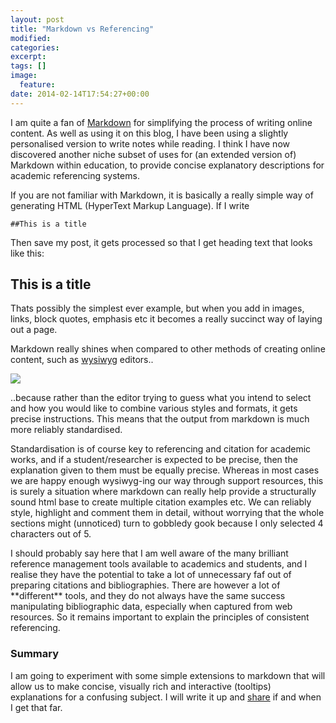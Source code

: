 ```yaml
---
layout: post
title: "Markdown vs Referencing"
modified:
categories: 
excerpt:
tags: []
image:
  feature:
date: 2014-02-14T17:54:27+00:00
---
```



I am quite a fan of [Markdown](http://daringfireball.net/projects/markdown/syntax) for simplifying the process of writing online content. As well as using it on this blog, I have been using a slightly personalised version to write notes while reading. I think I have now discovered another niche subset of uses for (an extended version of) Markdown within education, to provide concise explanatory descriptions for academic referencing systems.

If you are not familiar with Markdown, it is basically a really simple way of generating HTML (HyperText Markup Language). If I write

    ##This is a title

Then save my post, it gets processed so that I get heading text that looks like this:

## This is a title

Thats possibly the simplest ever example, but when you add in images, links, block quotes, emphasis etc it becomes a really succinct way of laying out a page.

Markdown really shines when compared to other methods of creating online content, such as [wysiwyg](http://en.wikipedia.org/wiki/WYSIWYG) editors..

![]({{site_url}}/images/content/wysiwyg_editor.png)

..because rather than the editor trying to guess what you intend to select and how you would like to combine various styles and formats, it gets precise instructions. This means that the output from markdown is much more reliably standardised.

Standardisation is of course key to referencing and citation for academic works, and if a student/researcher is expected to be precise, then the explanation given to them must be equally precise. Whereas in most cases we are happy enough wysiwyg-ing our way through support resources, this is surely a situation where markdown can really help provide a structurally sound html base to create multiple citation examples etc. We can reliably style, highlight and comment them in detail, without worrying that the whole sections might (unnoticed) turn to gobbledy gook because I only selected 4 characters out of 5.

<div class="notice">
I should probably say here that I am well aware of the many brilliant reference management tools available to academics and students, and I realise they have the potential to take a lot of unnecessary faf out of preparing citations and bibliographies. There are however a lot of **different** tools, and they do not always have the same success manipulating bibliographic data, especially when captured from web resources. So it remains important to explain the principles of consistent referencing.
</div>

### Summary

I am going to experiment with some simple extensions to markdown that will allow us to make concise, visually rich and interactive (tooltips) explanations for a confusing subject. I will write it up and [share](https://github.com/tombola) if and when I get that far.
